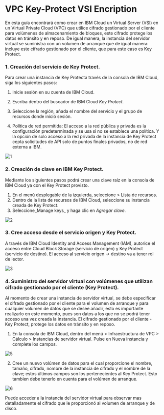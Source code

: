 # VPC Key-Protect VSI Encription

En esta guía encontrará como crear en IBM Cloud un  Virtual Server (VSI) en un Virtual Private Cloud (VPC) que utilice cifrado gestionado por el cliente para volúmenes de almacenamiento de bloques, este cifrado protege los datos en tránsito y en reposo. De igual manera, la instancia del servidor virtual se suministra con un volumen de arranque que de igual manera incluye este cifrado gestionado por el cliente, que para este caso es Key Protect.

### 1. Creación del servicio de Key Protect.

Para crear una instancia de Key Protecta través de la consola de IBM Cloud, siga los siguientes pasos:

  1. Inicie sesión en su cuenta de IBM Cloud.
  
  2. Escriba dentro del buscador de IBM Cloud _Key Protect_.
  3. Seleccione la región, añada el nombre del servicio y el grupo de recursos donde inició sesión.
  4. Política de red permitida: El acceso a la red pública y privada es la configuración predeterminada y se usa si no se establece una política. Y la opción de solo acceso a la red privada de la instancia de Key Protect  cepta solicitudes de API solo de puntos finales privados, no de red externa a IBM.
  
  ![1](https://user-images.githubusercontent.com/60628267/93503526-d13b3280-f8dd-11ea-92ec-3c8fa9ddaf7a.gif)
  
### 2. Creación de clave en IBM Key Protect.

Mediante los siguientes pasos podrá crear una clave raíz en la consola de IBM Cloud ya con el Key Protect provisto.

  1. En el menú desplegable de la izquierda, seleccione > Lista de recursos.
  2. Dentro de la lista de recursos de IBM Cloud, seleccione su instancia creada de Key Protect.
  3. Seleccione_Manage keys_ y haga clic en _Agregar clave_.
  
  ![2](https://user-images.githubusercontent.com/60628267/93505463-84a52680-f8e0-11ea-967a-2fa603f960e4.gif)


### 3. Cree acceso desde el servicio origen y Key Protect.

A través de IBM Cloud Identity and Access Management (IAM), autorice el acceso entre Cloud Block Storage (servicio de origen) y Key Protect (servicio de destino).
El acceso al servicio origen -> destino va a tener rol de lector.

![3](https://user-images.githubusercontent.com/60628267/93506247-a0f59300-f8e1-11ea-9a89-0ddf312d4347.gif)

### 4. Suministro del servidor virtual con volúmenes que utilizan cifrado gestionado por el cliente (Key Protect).

Al momento de crear una instancia de servidor virtual, se debe especificar el cifrado gestionado por el cliente para el volumen de arranque y para cualquier volumen de datos que se desee añadir, esto es importante realizarlo en este momento, pues son datos a los que no se podrá tener acceso una vez creada la instancia. El cifrado gestionado por el cliente - Key Protect, protege los datos en tránsito y en reposo.

  1. En la consola de IBM Cloud, dentro del menú > Infraestructura de VPC > Cálculo > Instancias de servidor virtual. Pulse en Nueva instancia y complete los campos.
  
  ![5](https://user-images.githubusercontent.com/60628267/93508790-73f6af80-f8e4-11ea-9ce8-052960cdb69a.gif)

   2. Cree un nuevo volúmen de datos para el cual proporcione el nombre, tamaño, cifrado, nombre de la instancia de cifrado y el nombre de la clave; estos últimos campos son los pertenecientes al Key Protect. Esto tambien debe tenerlo en cuenta para el volúmen de arranque.
   
   ![6](https://user-images.githubusercontent.com/60628267/93511409-64796580-f8e8-11ea-8dd1-7c48832beed0.gif)

  Puede acceder a la instancia del servidor virtual para observar mas detalladamente el cifrado que le proporcionó al volumen de arranque y de disco.

